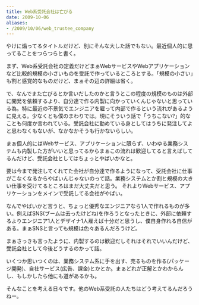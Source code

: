 ```yaml
---
title: Web系受託会社は亡びる
date: 2009-10-06
aliases:
- /2009/10/06/web_trustee_company
---
```

やけに煽ってるタイトルだけど、別にそんな大した話でもない。最近個人的に思ってることをつらつらと書く。

まず、Web系受託会社の定義だけどまぁWebサービスやWebアプリケーションなど比較的規模の小さいものを受託で作っているところとする。「規模の小さい」も割と感覚的なものだけど、まぁその辺の詳細は省く。

で、なんでまた亡びるとか言いだしたのかと言うとこの程度の規模のものは外部に開発を依頼するより、自分達で作る内製に向かっていくんじゃないと思っている為。特に最近の不景気でエンジニアを雇って内部で作るという流れがあるように見える。少なくとも僕のまわりでは。現にそういう話で「うちこない?」的なことも何度か言われている。受託会社に勤めている身としてはうちに発注してよと思わなくもないが、なかなかそうも行かないらしい。

まぁ個人的にはWebサービス、アプリケーションに限らず、いわゆる業務システムも内製した方がいいと思ってるからまぁこの流れは歓迎してると言えばしてるんだけど、受託会社としてはちょっとやばいかなと。

要は今まで発注してくれてた会社が自分達で作るようになって、受託会社に仕事がこなくなるからやばいんじゃないのって話。業務システムとか割と規模の大きい仕事を受けてるところはまだ大丈夫だと思う。 それよりWebサービス、アプリケーションをメインで受託してる会社がやばい。

なんでやばいかと言うと、ちょっと優秀なエンジニアなら1人で作れるものが多い。例えばSNS(ブームは去ったけどね)を作ろうとなったときに、外部に依頼するよりエンジニア1人とデザイナ1人雇えば十分だと思うし、僕自身作れる自信がある。まぁSNSと言っても規模は色々あるんだろうけど。

まぁさっきも言ったように、内製するのは歓迎だしそれはそれでいいんだけど、受託会社として今後どうするのかって話。

いくつか思いつくのは、業務システム系に手を出す、売るものを作る(パッケージ開発)、自社サービス(広告、課金)とかとか。まぁどれが正解とかわからんし、もしかしたら他にも道があるかも。

そんなことを考える日々です。他のWeb系受託の人たちはどう考えてるんだろうねー。